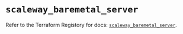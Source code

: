 # `scaleway_baremetal_server`

Refer to the Terraform Registory for docs: [`scaleway_baremetal_server`](https://www.terraform.io/docs/providers/scaleway/r/baremetal_server).
